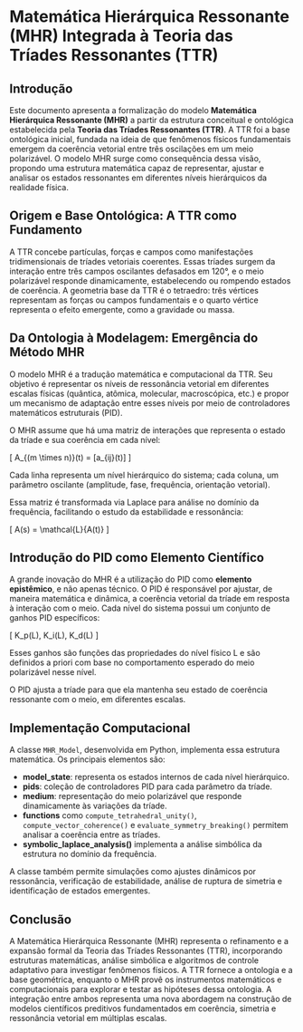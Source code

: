 # Matemática Hierárquica Ressonante (MHR) Integrada à Teoria das Tríades Ressonantes (TTR)

## Introdução

Este documento apresenta a formalização do modelo **Matemática Hierárquica Ressonante (MHR)** a partir da estrutura conceitual e ontológica estabelecida pela **Teoria das Tríades Ressonantes (TTR)**. A TTR foi a base ontológica inicial, fundada na ideia de que fenômenos físicos fundamentais emergem da coerência vetorial entre três oscilações em um meio polarizável. O modelo MHR surge como consequência dessa visão, propondo uma estrutura matemática capaz de representar, ajustar e analisar os estados ressonantes em diferentes níveis hierárquicos da realidade física.

## Origem e Base Ontológica: A TTR como Fundamento

A TTR concebe partículas, forças e campos como manifestações tridimensionais de tríades vetoriais coerentes. Essas tríades surgem da interação entre três campos oscilantes defasados em 120°, e o meio polarizável responde dinamicamente, estabelecendo ou rompendo estados de coerência. A geometria base da TTR é o tetraedro: três vértices representam as forças ou campos fundamentais e o quarto vértice representa o efeito emergente, como a gravidade ou massa.

## Da Ontologia à Modelagem: Emergência do Método MHR

O modelo MHR é a tradução matemática e computacional da TTR. Seu objetivo é representar os níveis de ressonância vetorial em diferentes escalas físicas (quântica, atômica, molecular, macroscópica, etc.) e propor um mecanismo de adaptação entre esses níveis por meio de controladores matemáticos estruturais (PID).

O MHR assume que há uma matriz de interações que representa o estado da tríade e sua coerência em cada nível:

\[ A_{(m \times n)}(t) = [a_{ij}(t)] \]

Cada linha representa um nível hierárquico do sistema; cada coluna, um parâmetro oscilante (amplitude, fase, frequência, orientação vetorial).

Essa matriz é transformada via Laplace para análise no domínio da frequência, facilitando o estudo da estabilidade e ressonância:

\[ A(s) = \mathcal{L}\{A(t)\} \]

## Introdução do PID como Elemento Científico

A grande inovação do MHR é a utilização do PID como **elemento epistêmico**, e não apenas técnico. O PID é responsável por ajustar, de maneira matemática e dinâmica, a coerência vetorial da tríade em resposta à interação com o meio. Cada nível do sistema possui um conjunto de ganhos PID específicos:

\[ K_p(L), K_i(L), K_d(L) \]

Esses ganhos são funções das propriedades do nível físico L e são definidos a priori com base no comportamento esperado do meio polarizável nesse nível.

O PID ajusta a tríade para que ela mantenha seu estado de coerência ressonante com o meio, em diferentes escalas.

## Implementação Computacional

A classe `MHR_Model`, desenvolvida em Python, implementa essa estrutura matemática. Os principais elementos são:

- **model_state**: representa os estados internos de cada nível hierárquico.
- **pids**: coleção de controladores PID para cada parâmetro da tríade.
- **medium**: representação do meio polarizável que responde dinamicamente às variações da tríade.
- **functions** como `compute_tetrahedral_unity()`, `compute_vector_coherence()` e `evaluate_symmetry_breaking()` permitem analisar a coerência entre as tríades.
- **symbolic_laplace_analysis()** implementa a análise simbólica da estrutura no domínio da frequência.

A classe também permite simulações como ajustes dinâmicos por ressonância, verificação de estabilidade, análise de ruptura de simetria e identificação de estados emergentes.

## Conclusão

A Matemática Hierárquica Ressonante (MHR) representa o refinamento e a expansão formal da Teoria das Tríades Ressonantes (TTR), incorporando estruturas matemáticas, análise simbólica e algoritmos de controle adaptativo para investigar fenômenos físicos. A TTR fornece a ontologia e a base geométrica, enquanto o MHR provê os instrumentos matemáticos e computacionais para explorar e testar as hipóteses dessa ontologia. A integração entre ambos representa uma nova abordagem na construção de modelos científicos preditivos fundamentados em coerência, simetria e ressonância vetorial em múltiplas escalas.
